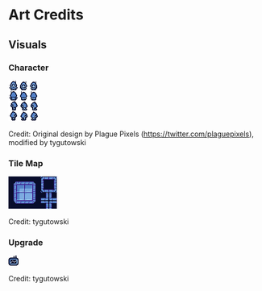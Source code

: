 # Art Credits

## Visuals

### Character
![character](https://github.com/tygutowski/devlup-justpickone/blob/master/Sprites/character.png)

Credit: Original design by Plague Pixels (https://twitter.com/plaguepixels), modified by tygutowski

### Tile Map
![tile Map](https://github.com/tygutowski/devlup-justpickone/blob/master/Sprites/tilemap.png)

Credit: tygutowski

### Upgrade
![upgrade](https://github.com/tygutowski/devlup-justpickone/blob/master/Sprites/upgrade.png)

Credit: tygutowski

